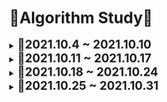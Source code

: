 # 📖Algorithm Study📖

<details>
    <summary>
        <b style="font-size:1.5em">🌻2021.10.4 ~ 2021.10.10</b>
    </summary>
    <div markdown="1">
   		2021.10.5 || programmers 2018_kakao/뉴스클러스터링,비밀지도,캐시<br>
    	2021.10.6 || programmers 2018_kakao/다트게임,방금그곡<br>
    	2021.10.7 || programmers 2018_kakao/n진수게임,파일명정렬<br>
        2021.10.8 || programmers 2018_kakao/뉴스클러스터링 수정<br>
        &emsp;&emsp;&emsp;&emsp;&emsp;|| swea 문제풀이<br>
        2021.10.9 || programmers 2018_kakao/방금그곡 수정<br>
        2021.10.10 || programmers 2018_kakao/압축<br>
    </div>
</details>
<details>
    <summary>
        <b style="font-size:1.5em">🌻2021.10.11 ~ 2021.10.17</b>
    </summary>
    <div markdown="1">
   		2021.10.11 || programmers 2018_kakao/압축 마무리<br>
        2021.10.12 || BOJ DP/10870_피보나치5<br>
        2021.10.13 || BOJ 여러주제/2606_바이러스<br>
        2021.10.14 || BOJ DP/1003_피보나치함수
    </div>
</details>

<details>
    <summary>
        <b style="font-size:1.5em">🌻2021.10.18 ~ 2021.10.24</b>
    </summary>
    <div markdown="1">
   		2021.10.18 || BOJ bfs_dfs/9205(시도) <br>
        2021.10.19 || BOJ 이분탐색/2776_암기왕<br>
        2021.10.20 || BOJ bfs_dfs/2589_보물섬<br>
        2021.10.21 || BOJ bfs_dfs/9205_맥주마시면서걸어가기<br>
        2021.10.22 || BOJ 2178_미로탐색<br>
        2021.10.24 || BOJ 1260_dfs와bfs<br>
    </div>
</details>

<details>
    <summary>
        <b style="font-size:1.5em">🌻2021.10.25 ~ 2021.10.31</b>
    </summary>
    <div markdown="1">
   		2021.10.25 || programmers 2019_kakao/오픈채팅방 <br>
        2021.10.26 || programmers 2019_kakao/후보키(시도) <br>
        2021.10.27 || programmers 2019_kakao/후보키 <br>
    </div>
</details>


